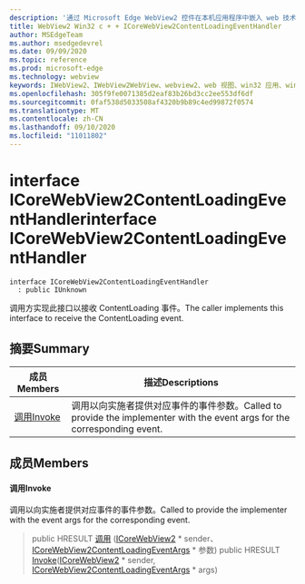 ```yaml
---
description: '通过 Microsoft Edge WebView2 控件在本机应用程序中嵌入 web 技术 (HTML、CSS 和 JavaScript) '
title: WebView2 Win32 c + + ICoreWebView2ContentLoadingEventHandler
author: MSEdgeTeam
ms.author: msedgedevrel
ms.date: 09/09/2020
ms.topic: reference
ms.prod: microsoft-edge
ms.technology: webview
keywords: IWebView2、IWebView2WebView、webview2、web 视图、win32 应用、win32、edge、ICoreWebView2、ICoreWebView2Controller、浏览器控件、边缘 html、ICoreWebView2ContentLoadingEventHandler
ms.openlocfilehash: 305f9fe0071385d2eaf83b26bd3cc2ee553df6df
ms.sourcegitcommit: 0faf538d5033508af4320b9b89c4ed99872f0574
ms.translationtype: MT
ms.contentlocale: zh-CN
ms.lasthandoff: 09/10/2020
ms.locfileid: "11011802"
---
```

# <span data-ttu-id="fa13a-104">interface ICoreWebView2ContentLoadingEventHandler</span><span class="sxs-lookup"><span data-stu-id="fa13a-104">interface ICoreWebView2ContentLoadingEventHandler</span></span> 

```
interface ICoreWebView2ContentLoadingEventHandler
  : public IUnknown
```

<span data-ttu-id="fa13a-105">调用方实现此接口以接收 ContentLoading 事件。</span><span class="sxs-lookup"><span data-stu-id="fa13a-105">The caller implements this interface to receive the ContentLoading event.</span></span>

## <span data-ttu-id="fa13a-106">摘要</span><span class="sxs-lookup"><span data-stu-id="fa13a-106">Summary</span></span>

 <span data-ttu-id="fa13a-107">成员</span><span class="sxs-lookup"><span data-stu-id="fa13a-107">Members</span></span>                        | <span data-ttu-id="fa13a-108">描述</span><span class="sxs-lookup"><span data-stu-id="fa13a-108">Descriptions</span></span>
--------------------------------|---------------------------------------------
[<span data-ttu-id="fa13a-109">调用</span><span class="sxs-lookup"><span data-stu-id="fa13a-109">Invoke</span></span>](#invoke) | <span data-ttu-id="fa13a-110">调用以向实施者提供对应事件的事件参数。</span><span class="sxs-lookup"><span data-stu-id="fa13a-110">Called to provide the implementer with the event args for the corresponding event.</span></span>

## <span data-ttu-id="fa13a-111">成员</span><span class="sxs-lookup"><span data-stu-id="fa13a-111">Members</span></span>

#### <span data-ttu-id="fa13a-112">调用</span><span class="sxs-lookup"><span data-stu-id="fa13a-112">Invoke</span></span> 

<span data-ttu-id="fa13a-113">调用以向实施者提供对应事件的事件参数。</span><span class="sxs-lookup"><span data-stu-id="fa13a-113">Called to provide the implementer with the event args for the corresponding event.</span></span>

> <span data-ttu-id="fa13a-114">public HRESULT [调用](#invoke) ([ICoreWebView2](icorewebview2.md) \* sender、 [ICoreWebView2ContentLoadingEventArgs](icorewebview2contentloadingeventargs.md) \* 参数) </span><span class="sxs-lookup"><span data-stu-id="fa13a-114">public HRESULT [Invoke](#invoke)([ICoreWebView2](icorewebview2.md) \* sender, [ICoreWebView2ContentLoadingEventArgs](icorewebview2contentloadingeventargs.md) \* args)</span></span>

